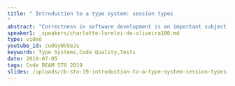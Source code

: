 ```yaml
---
title: " Introduction to a type system: session types
"
abstract: "Correctness in software development is an important subject that has been explored by the academy and by the industry. How to ensure that your program cannot fail ? How to ensure that what you're developing will work as expected without unwanted side-effects ? etc."
speaker1: _speakers/charlotte-lorelei-de-oliveira100.md
type: video
youtube_id: cuOGyWVSeJs
keywords: Type Systems,Code Quality,Tests
date: 2019-07-05
tags: Code BEAM STO 2019
slides: /uploads/cb-sto-19-introduction-to-a-type-system-session-types-charlotte-lorelei-de-oliveira-compressed.pdf
---
```


